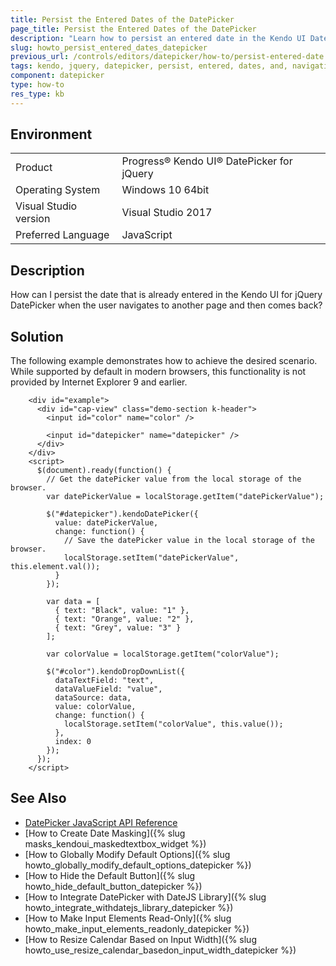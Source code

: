 ```yaml
---
title: Persist the Entered Dates of the DatePicker
page_title: Persist the Entered Dates of the DatePicker
description: "Learn how to persist an entered date in the Kendo UI DatePicker upon user navigation between pages for Internet Explorer 9 or older."
slug: howto_persist_entered_dates_datepicker
previous_url: /controls/editors/datepicker/how-to/persist-entered-date
tags: kendo, jquery, datepicker, persist, entered, dates, and, navigation, between, pages
component: datepicker
type: how-to
res_type: kb
---
```


## Environment

<table>
 <tr>
  <td>Product</td>
  <td>Progress® Kendo UI® DatePicker for jQuery</td>
 </tr>
 <tr>
  <td>Operating System</td>
  <td>Windows 10 64bit</td>
 </tr>
 <tr>
  <td>Visual Studio version</td>
  <td>Visual Studio 2017</td>
 </tr>
 <tr>
  <td>Preferred Language</td>
  <td>JavaScript</td>
 </tr>
</table>

## Description

How can I persist the date that is already entered in the Kendo UI for jQuery DatePicker when the user navigates to another page and then comes back?

## Solution

The following example demonstrates how to achieve the desired scenario. While supported by default in modern browsers, this functionality is not provided by Internet Explorer 9 and earlier.

```dojo
    <div id="example">
      <div id="cap-view" class="demo-section k-header">
        <input id="color" name="color" />

        <input id="datepicker" name="datepicker" />
      </div>
    </div>
    <script>
      $(document).ready(function() {
        // Get the datePicker value from the local storage of the browser.
        var datePickerValue = localStorage.getItem("datePickerValue");

        $("#datepicker").kendoDatePicker({
          value: datePickerValue,
          change: function() {
            // Save the datePicker value in the local storage of the browser.
            localStorage.setItem("datePickerValue", this.element.val());
          }
        });

        var data = [
          { text: "Black", value: "1" },
          { text: "Orange", value: "2" },
          { text: "Grey", value: "3" }
        ];

        var colorValue = localStorage.getItem("colorValue");

        $("#color").kendoDropDownList({
          dataTextField: "text",
          dataValueField: "value",
          dataSource: data,
          value: colorValue,
          change: function() {
            localStorage.setItem("colorValue", this.value());
          },
          index: 0
        });
      });
    </script>  
```

## See Also

* [DatePicker JavaScript API Reference](/api/javascript/ui/datepicker)
* [How to Create Date Masking]({% slug masks_kendoui_maskedtextbox_widget %})
* [How to Globally Modify Default Options]({% slug howto_globally_modify_default_options_datepicker %})
* [How to Hide the Default Button]({% slug howto_hide_default_button_datepicker %})
* [How to Integrate DatePicker with DateJS Library]({% slug howto_integrate_withdatejs_library_datepicker %})
* [How to Make Input Elements Read-Only]({% slug howto_make_input_elements_readonly_datepicker %})
* [How to Resize Calendar Based on Input Width]({% slug howto_use_resize_calendar_basedon_input_width_datepicker %})
